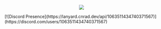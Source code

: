 <p align="center">
  <a href="https://skillicons.dev">
    <img src="https://skillicons.dev/icons?i=" />
  </a>
</p>
[![Discord Presence](https://lanyard.cnrad.dev/api/1063511434740371567)](https://discord.com/users/1063511434740371567)
